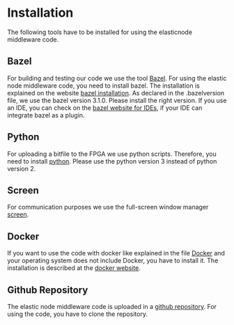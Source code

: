 # Installation

The following tools have to be installed for using the elasticnode middleware code. 

## Bazel

For building and testing our code we use the tool [Bazel](https://www.bazel.build/).
For using the elastic node middleware code, you need to install bazel.
The installation is explained on the website [bazel installation](https://docs.bazel.build/versions/2.2.0/install.html).
As declared in the .bazelversion file, we use the bazel version 3.1.0.
Please install the right version.
If you use an IDE, you can check on the [bazel website for IDEs](https://docs.bazel.build/versions/2.2.0/ide.html), if your IDE can integrate bazel as a plugin.

## Python

For uploading a bitfile to the FPGA we use python scripts. 
Therefore, you need to install [python](https://www.python.org/downloads/).
Please use the python version 3 instead of python version 2. 

## Screen

For communication purposes we use the full-screen window manager [screen](https://www.gnu.org/software/screen/).

## Docker

If you want to use the code with docker like explained in the file [Docker](Docker.md) and your operating system does not include Docker, you have to install it.
The installation is described at the [docker website](https://docs.docker.com/get-docker/).

## Github Repository

The elastic node middleware code is uploaded in a [github repository](https://github.com/es-ude/ElasticNodeMiddleware).
For using the code, you have to clone the repository. 

